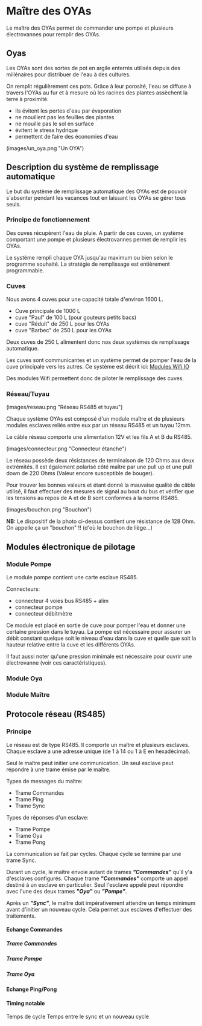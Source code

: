 # Maître des OYAsLe maître des OYAs permet de commander une pompe et plusieurs électrovannes pour remplir des OYAs.## OyasLes OYAs sont des sortes de pot en argile enterrés utilisés depuis des millénaires pour distribuer de l'eau à des cultures.On remplit régulièrement ces pots. Grâce à leur porosité, l'eau se diffuse à travers l'OYAs au fur et à mesure où les racines des plantes assèchent la terre à proximité.- Ils évitent les pertes d'eau par évaporation- ne mouillent pas les feuilles des plantes- ne mouille pas le sol en surface- évitent le stress hydrique- permettent de faire des économies d'eau(images/un_oya.png "Un OYA")## Description du système de remplissage automatiqueLe but du système de remplissage automatique des OYAs est de pouvoir s'absenter pendant les vacances tout en laissant les OYAs se gérer tous seuls.### Principe de fonctionnementDes cuves récupèrent l'eau de pluie. A partir de ces cuves, un système comportant une pompe et plusieurs électrovannes permet de remplir les OYAs.Le système rempli chaque OYA jusqu'au maximum ou bien selon le programme souhaité. La stratégie de remplissage est entièrement programmable.### CuvesNous avons 4 cuves pour une capacité totale d'environ 1600 L.- Cuve principale de 1000 L- cuve  "Paul" de 100 L (pour gouteurs petits bacs)- cuve "Réduit" de 250 L pour les OYAs- cuve "Barbec" de 250 L pour les OYAsDeux cuves de 250 L alimentent donc nos deux systèmes de remplissage automatique.Les cuves sont communicantes et un système permet de pomper l'eau de la cuve principale vers les autres. Ce système est décrit ici: [Modules Wifi IO](..\jard_wemos)Des modules Wifi permettent donc de piloter le remplissage des cuves.### Réseau/Tuyau(images/reseau.png "Réseau RS485 et tuyau")Chaque système OYAs est composé d'un module maître et de plusieurs modules esclaves reliés entre eux par un réseau RS485 et un tuyau 12mm.Le câble réseau comporte une alimentation 12V et les fils A et B du RS485.(images/connecteur.png "Connecteur étanche")Le réseau possède deux résistances de terminaison de 120 Ohms aux deux extrémités. Il est également polarisé côté maître par une pull up et une pull down de 220 Ohms (Valeur encore susceptible de bouger).Pour trouver les bonnes valeurs et étant donné la mauvaise qualité de câble utilisé, il faut effectuer des mesures de signal au bout du bus et vérifier que les tensions au repos de A et de B sont conformes à la norme RS485. (images/bouchon.png "Bouchon")__NB:__ Le dispositif de la photo ci-dessus contient une résistance de 128 Ohm. On appelle ça un "bouchon" !! (d'où le bouchon de liège...)## Modules électronique de pilotage### Module PompeLe module pompe contient une carte esclave RS485.Connecteurs:- connecteur 4 voies bus RS485 + alim- connecteur pompe- connecteur débitmètreCe module est placé en sortie de cuve pour pomper l'eau et donner une certaine pression dans le tuyau. La pompe est nécessaire pour assurer un débit constant quelque soit le niveau d'eau dans la cuve et quelle que soit la hauteur relative entre la cuve et les différents OYAs.Il faut aussi noter qu'une pression minimale est nécessaire pour ouvrir une électrovanne (voir ces caractéristiques).### Module Oya### Module Maître## Protocole réseau (RS485)### PrincipeLe réseau est de type RS485. Il comporte un maître et plusieurs esclaves. Chaque esclave a une adresse unique (de 1 à 14 ou 1 à E en hexadécimal).Seul le maître peut initier une communication. Un seul esclave peut répondre à une trame émise par le maître.Types de messages du maître:- Trame Commandes- Trame Ping- Trame SyncTypes de réponses d'un esclave:- Trame Pompe- Trame Oya- Trame PongLa communication se fait par cycles. Chaque cycle se termine par une trame Sync.Durant un cycle, le maître envoie autant de trames __*"Commandes"*__ qu'il y'a d'esclaves configurés. Chaque trame __*"Commandes"*__ comporte un appel destiné à un esclave en particulier. Seul l'esclave appelé peut répondre avec l'une des deux trames __*"Oya"*__ ou __*"Pompe"*__.Après un __*"Sync"*__, le maître doit impérativement attendre un temps minimum avant d'initier un nouveau cycle. Cela permet aux esclaves d'effectuer des traitements.#### Echange Commandes##### Trame Commandes##### Trame Pompe##### Trame Oya#### Echange Ping/Pong#### Timing notableTemps de cycleTemps entre le sync et un nouveau cycle